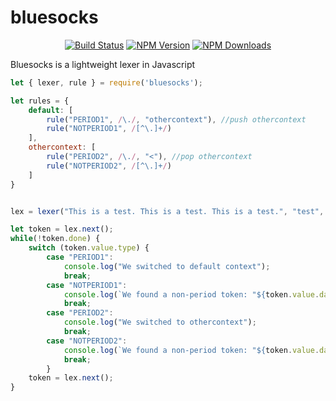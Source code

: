 # bluesocks
<p align=center><a href="https://travis-ci.org/cottonflop/bluesocks"><img src="https://travis-ci.org/cottonflop/bluesocks.svg?branch=master" title="Build Status"></a> <a href="https://travis-ci.org/cottonflop/bluesocks"><img src="https://img.shields.io/npm/dm/bluesocks.svg" title="NPM Version"></a> <a href="https://travis-ci.org/cottonflop/bluesocks"><img src="https://img.shields.io/npm/dm/bluesocks.svg" title="NPM Downloads"></a></p>
Bluesocks is a lightweight lexer in Javascript

```javascript
let { lexer, rule } = require('bluesocks');

let rules = {
	default: [
		rule("PERIOD1", /\./, "othercontext"), //push othercontext
		rule("NOTPERIOD1", /[^\.]+/)
	],
	othercontext: [
		rule("PERIOD2", /\./, "<"), //pop othercontext
		rule("NOTPERIOD2", /[^\.]+/)
	]
}


lex = lexer("This is a test. This is a test. This is a test.", "test", rules);

let token = lex.next();
while(!token.done) {
	switch (token.value.type) {
		case "PERIOD1":
			console.log("We switched to default context");
			break;
		case "NOTPERIOD1":
			console.log(`We found a non-period token: "${token.value.data}"`);
			break;
		case "PERIOD2":
			console.log("We switched to othercontext");
			break;
		case "NOTPERIOD2":
			console.log(`We found a non-period token: "${token.value.data}"`);
			break;
		}
	token = lex.next();
}
```
